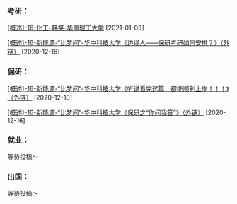 ### 考研：

[[概述]-16-化工-韩笑-华南理工大学](升学就业/化学化工学院/16-化工-韩笑.md) [2021-01-03]

[[概述]-16-新能源-“比梦间”-华中科技大学《边缘人——保研考研如何安排？》（外链）](https://mp.weixin.qq.com/s/HlVGjKsaSD7nmsXg3MBY0Q) [2020-12-16]

### 保研：

[[概述]-16-新能源-“比梦间”-华中科技大学《听说看完这篇，都能顺利上岸！！！》（外链）](https://mp.weixin.qq.com/s/9wnZbJ0GJfHSdcnCBfL4kw) [2020-12-16]

[[概述]-16-新能源-“比梦间”-华中科技大学《保研之“你问我答”》（外链）](https://mp.weixin.qq.com/s/aDhJGT2eh-nDZEbzpfmo_g) [2020-12-16]

### 就业：

等待投稿～

### 出国：

等待投稿～
